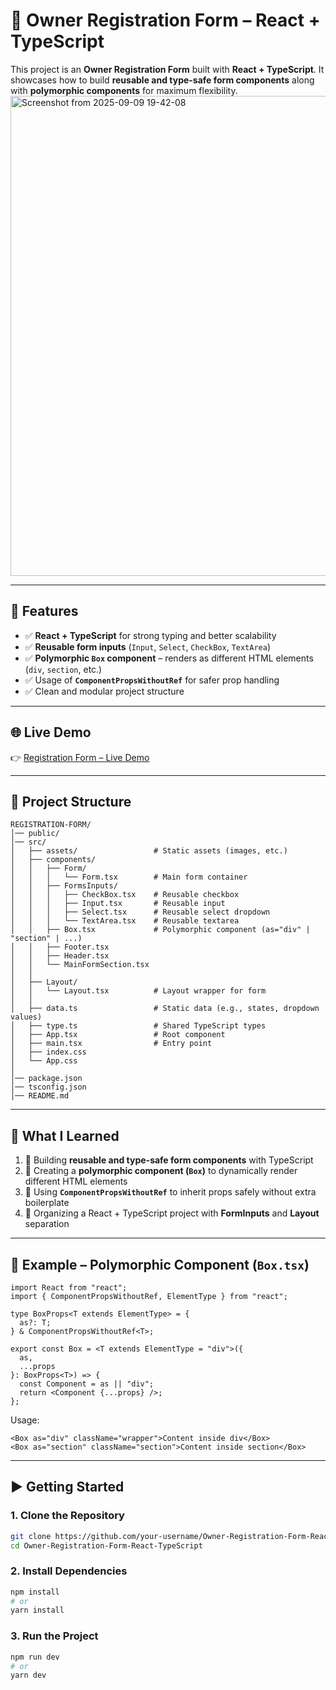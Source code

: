 
# 📝 Owner Registration Form – React + TypeScript

This project is an **Owner Registration Form** built with **React + TypeScript**.
It showcases how to build **reusable and type-safe form components** along with **polymorphic components** for maximum flexibility.
<img width="1366" height="768" alt="Screenshot from 2025-09-09 19-42-08" src="https://github.com/user-attachments/assets/b2235177-61de-4745-b677-5da4f101b9f5" />

---

## 🚀 Features

* ✅ **React + TypeScript** for strong typing and better scalability
* ✅ **Reusable form inputs** (`Input`, `Select`, `CheckBox`, `TextArea`)
* ✅ **Polymorphic `Box` component** – renders as different HTML elements (`div`, `section`, etc.)
* ✅ Usage of **`ComponentPropsWithoutRef`** for safer prop handling
* ✅ Clean and modular project structure

---

## 🌐 Live Demo

👉 [Registration Form – Live Demo](https://registration-form-react-type-script.vercel.app/)

---

## 📂 Project Structure


```
REGISTRATION-FORM/
│── public/
│── src/
│   ├── assets/                 # Static assets (images, etc.)
│   ├── components/
│   │   ├── Form/
│   │   │   └── Form.tsx        # Main form container
│   │   ├── FormsInputs/
│   │   │   ├── CheckBox.tsx    # Reusable checkbox
│   │   │   ├── Input.tsx       # Reusable input
│   │   │   ├── Select.tsx      # Reusable select dropdown
│   │   │   └── TextArea.tsx    # Reusable textarea
│   │   ├── Box.tsx             # Polymorphic component (as="div" | "section" | ...)
│   │   ├── Footer.tsx
│   │   ├── Header.tsx
│   │   └── MainFormSection.tsx
│   │
│   ├── Layout/
│   │   └── Layout.tsx          # Layout wrapper for form
│   │
│   ├── data.ts                 # Static data (e.g., states, dropdown values)
│   ├── type.ts                 # Shared TypeScript types
│   ├── App.tsx                 # Root component
│   ├── main.tsx                # Entry point
│   ├── index.css
│   └── App.css
│
│── package.json
│── tsconfig.json
│── README.md
```

---

## 📖 What I Learned

1. 🔹 Building **reusable and type-safe form components** with TypeScript
2. 🔹 Creating a **polymorphic component (`Box`)** to dynamically render different HTML elements
3. 🔹 Using **`ComponentPropsWithoutRef`** to inherit props safely without extra boilerplate
4. 🔹 Organizing a React + TypeScript project with **FormInputs** and **Layout** separation

---

## 📸 Example – Polymorphic Component (`Box.tsx`)

```tsx
import React from "react";
import { ComponentPropsWithoutRef, ElementType } from "react";

type BoxProps<T extends ElementType> = {
  as?: T;
} & ComponentPropsWithoutRef<T>;

export const Box = <T extends ElementType = "div">({
  as,
  ...props
}: BoxProps<T>) => {
  const Component = as || "div";
  return <Component {...props} />;
};
```

Usage:

```tsx
<Box as="div" className="wrapper">Content inside div</Box>
<Box as="section" className="section">Content inside section</Box>
```

---

## ▶️ Getting Started

### 1. Clone the Repository

```bash
git clone https://github.com/your-username/Owner-Registration-Form-React-TypeScript.git
cd Owner-Registration-Form-React-TypeScript
```

### 2. Install Dependencies

```bash
npm install
# or
yarn install
```

### 3. Run the Project

```bash
npm run dev
# or
yarn dev
```



